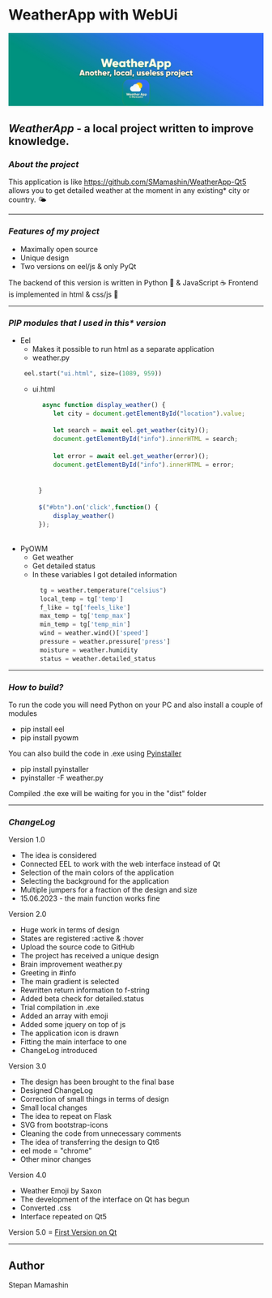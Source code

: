 # WeatherApp with WebUi
<img src="./ui/lib/background/cover.jpg"  alt="error" title="cover-project">

## ___WeatherApp___ - a local project written to improve knowledge.

### ___About the project___
This application is like https://github.com/SMamashin/WeatherApp-Qt5 allows you to get detailed weather at the moment in any existing* city or country. 🌤

---
### ___Features of my project___ 
* Maximally open source
* Unique design
* Two versions on eel/js & only PyQt

The backend of this version is written in Python 🐍 & JavaScript ☕️
Frontend is implemented in html & css/js 🌈

---
### ___PIP modules that I used in this* version___
* Eel
  * Makes it possible to run html as a separate application
  * weather.py
   ```python
    eel.start("ui.html", size=(1089, 959))
   ```
   * ui.html
   ```javascript
         async function display_weather() {
            let city = document.getElementById("location").value;

            let search = await eel.get_weather(city)();
            document.getElementById("info").innerHTML = search;

            let error = await eel.get_weather(error)();
            document.getElementById("info").innerHTML = error;

            
        }

        $("#btn").on('click',function() {
            display_weather()
        });
        
* PyOWM
   * Get weather
  * Get detailed status
  * In these variables I got detailed information
      ```python
        tg = weather.temperature("celsius")
        local_temp = tg['temp']
        f_like = tg['feels_like']
        max_temp = tg['temp_max']
        min_temp = tg['temp_min']
        wind = weather.wind()['speed']
        pressure = weather.pressure['press']
        moisture = weather.humidity
        status = weather.detailed_status
---
### ___How to build?___
To run the code you will need Python on your PC and also install a couple of modules
  * pip install eel
  * pip install pyowm
    
You can also build the code in .exe using <u>Pyinstaller</u>
  * pip install pyinstaller
  * pyinstaller -F weather.py
    
Compiled .the exe will be waiting for you in the "dist" folder

---

### ___ChangeLog___
Version 1.0
 * The idea is considered
 * Connected EEL to work with the web interface instead of Qt
 * Selection of the main colors of the application
 * Selecting the background for the application
 * Multiple jumpers for a fraction of the design and size
 * 15.06.2023 - the main function works fine

Version 2.0
 * Huge work in terms of design
 * States are registered :active & :hover
 * Upload the source code to GitHub
 * The project has received a unique design
 * Brain improvement weather.py
 *  Greeting in #info
 * The main gradient is selected
 * Rewritten return information to f-string
 * Added beta check for detailed.status
 * Trial compilation in .exe
 * Added an array with emoji
 * Added some jquery on top of js
 * The application icon is drawn
 * Fitting the main interface to one
 * ChangeLog introduced

Version 3.0
 * The design has been brought to the final base
 * Designed ChangeLog
 * Correction of small things in terms of design
 * Small local changes
 * The idea to repeat on Flask
 * SVG from bootstrap-icons
 * Cleaning the code from unnecessary comments
 * The idea of transferring the design to Qt6
 * eel mode = "chrome"
 * Other minor changes

Version 4.0
 * Weather Emoji by Saxon
 * The development of the interface on Qt has begun
 * Converted .css
 * Interface repeated on Qt5

Version 5.0 = [First Version on Qt](https://github.com/SMamashin/WeatherApp-Qt5)


---
## Author
Stepan Mamashin

